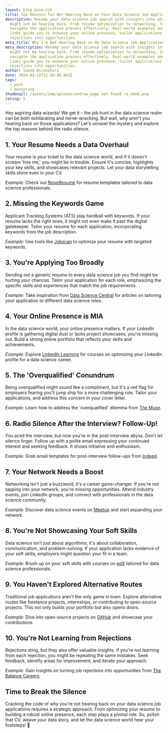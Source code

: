 ```yaml
---
layout: blog_base.njk
title: Top Reasons for Not Hearing Back on Your Data Science Job Applications
description: Revamp your data science job search with insights into why you
  might not be hearing back. From resume optimization to networking, learn to
  navigate the application process effectively. Real-world examples and useful
  links guide you to enhance your online presence, tailor applications, and turn
  rejections into opportunities.
meta_title: Why I'm Not Hearing Back on My Data Science Job Applications
meta_description: Revamp your data science job search with insights into why you
  might not be hearing back. From resume optimization to networking, learn to
  navigate the application process effectively. Real-world examples and useful
  links guide you to enhance your online presence, tailor applications, and turn
  rejections into opportunities.
author: Saeed Mirshekari
date: 2024-03-12T22:26:08.843Z
tags:
  - post
  - mentoring
thumbnail: /assets/img/uploads/undraw_page_not_found_re_e9o6.png
rating: 5
---
```



Hey aspiring data wizards! We get it – the job hunt in the data science realm can be both exhilarating and nerve-wracking. But wait, why aren't you hearing back on those applications? Let's unravel the mystery and explore the top reasons behind the radio silence.

## 1. **Your Resume Needs a Data Overhaul**
Your resume is your ticket to the data science world, and if it doesn't scream 'hire me,' you might be in trouble. Ensure it's concise, highlights your key skills, and showcases relevant projects. Let your data storytelling skills shine even in your CV.

*Example:* Check out [NovoResume](https://novoresume.com/) for resume templates tailored to data science professionals.

## 2. **Missing the Keywords Game**
Applicant Tracking Systems (ATS) play hardball with keywords. If your resume lacks the right ones, it might not even make it past the digital gatekeeper. Tailor your resume for each application, incorporating keywords from the job description.

*Example:* Use tools like [Jobscan](https://www.jobscan.co/) to optimize your resume with targeted keywords.

## 3. **You're Applying Too Broadly**
Sending out a generic resume to every data science job you find might be hurting your chances. Tailor your application for each role, emphasizing the specific skills and experiences that match the job requirements.

*Example:* Take inspiration from [Data Science Central](https://www.datasciencecentral.com/) for articles on tailoring your application to different data science roles.

## 4. **Your Online Presence is MIA**
In the data science world, your online presence matters. If your LinkedIn profile is gathering digital dust or lacks project showcases, you're missing out. Build a strong online portfolio that reflects your skills and achievements.

*Example:* Explore [LinkedIn Learning](https://www.linkedin.com/learning/) for courses on optimizing your LinkedIn profile for a data science career.

## 5. **The 'Overqualified' Conundrum**
Being overqualified might sound like a compliment, but it's a red flag for employers fearing you'll jump ship for a more challenging role. Tailor your applications, and address this concern in your cover letter.

*Example:* Learn how to address the 'overqualified' dilemma from [The Muse](https://www.themuse.com/).

## 6. **Radio Silence After the Interview? Follow-Up!**
You aced the interview, but now you're in the post-interview abyss. Don't let silence linger. Follow up with a polite email expressing your continued interest and seeking feedback. It shows initiative and enthusiasm.

*Example:* Grab email templates for post-interview follow-ups from [Indeed](https://www.indeed.com/career-advice/interviewing/sample-thank-you-letter-after-a-job-interview).

## 7. **Your Network Needs a Boost**
Networking isn't just a buzzword; it's a career game-changer. If you're not tapping into your network, you're missing opportunities. Attend industry events, join LinkedIn groups, and connect with professionals in the data science community.

*Example:* Discover data science events on [Meetup](https://www.meetup.com/) and start expanding your network.

## 8. **You're Not Showcasing Your Soft Skills**
Data science isn't just about algorithms; it's about collaboration, communication, and problem-solving. If your application lacks evidence of your soft skills, employers might question your fit in a team.

*Example:* Brush up on your soft skills with courses on [edX](https://www.edx.org/) tailored for data science professionals.

## 9. **You Haven't Explored Alternative Routes**
Traditional job applications aren't the only game in town. Explore alternative routes like freelance projects, internships, or contributing to open-source projects. This not only builds your portfolio but also opens doors.

*Example:* Dive into open-source projects on [GitHub](https://github.com/) and showcase your contributions.

## 10. **You're Not Learning from Rejections**
Rejections sting, but they also offer valuable insights. If you're not learning from each rejection, you might be repeating the same mistakes. Seek feedback, identify areas for improvement, and iterate your approach.

*Example:* Gain insights on turning job rejections into opportunities from [The Balance Careers](https://www.thebalancecareers.com/how-to-handle-job-search-rejection-2060725).

## Time to Break the Silence

Cracking the code of why you're not hearing back on your data science job applications requires a strategic approach. From optimizing your resume to building a robust online presence, each step plays a pivotal role. So, polish that CV, weave your data story, and let the data science world hear your footsteps! 🚀